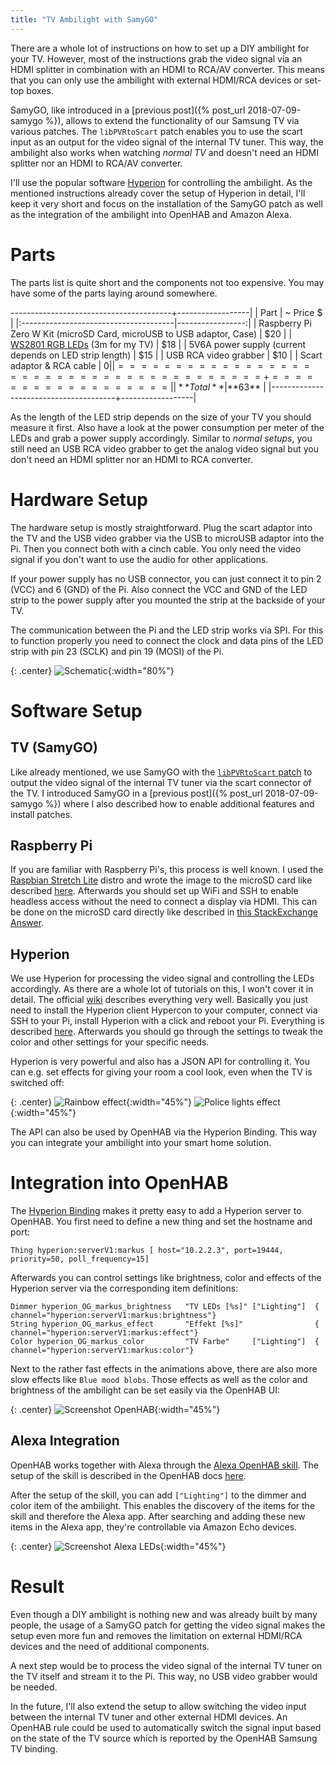 ```yaml
---
title: "TV Ambilight with SamyGO"
---
```


There are a whole lot of instructions on how to set up a DIY ambilight for your TV. However, most of the instructions grab the video signal via an HDMI splitter in combination with an HDMI to RCA/AV converter. This means that you can only use the ambilight with external HDMI/RCA devices or set-top boxes.

SamyGO, like introduced in a [previous post]({% post_url 2018-07-09-samygo %}), allows to extend the functionality of our Samsung TV via various patches. The `libPVRtoScart` patch enables you to use the scart input as an output for the video signal of the internal TV tuner. This way, the ambilight also works when watching *normal TV* and doesn't need an HDMI splitter nor an HDMI to RCA/AV converter. 

I'll use the popular software [Hyperion](https://hyperion-project.org/) for controlling the ambilight. As the mentioned instructions already cover the setup of Hyperion in detail, I'll keep it very short and focus on the installation of the SamyGO patch as well as the integration of the ambilight into OpenHAB and Amazon Alexa.

# Parts

The parts list is quite short and the components not too expensive. You may have some of the parts laying around somewhere.

----------------------------------------+------------------|
| Part                                  |        ~ Price $ |
|:--------------------------------------|-----------------:|
| Raspberry Pi Zero W Kit (microSD Card, microUSB to USB adaptor, Case)                                   |              $20 |
| [WS2801 RGB LEDs](https://aliexpress.com/item//32844239046.html) (3m for my TV)                         |              $18 |
| 5V6A power supply (current depends on LED strip length) |   $15 |
| USB RCA video grabber                 |              $10 |
| Scart adaptor & RCA cable             |               $0 |
|=======================================+==================|
| **Total**                             |          **$63** |
|---------------------------------------+------------------|

As the length of the LED strip depends on the size of your TV you should measure it first. Also have a look at the power consumption per meter of the LEDs and grab a power supply accordingly. Similar to *normal setups*, you still need an USB RCA video grabber to get the analog video signal but you don't need an HDMI splitter nor an HDMI to RCA converter.

# Hardware Setup

The hardware setup is mostly straightforward. Plug the scart adaptor into the TV and the USB video grabber via the USB to microUSB adaptor into the Pi. Then you connect both with a cinch cable. You only need the video signal if you don't want to use the audio for other applications. 

If your power supply has no USB connector, you can just connect it to pin 2 (VCC) and 6 (GND) of the Pi. Also connect the VCC and GND of the LED strip to the power supply after you mounted the strip at the backside of your TV.

The communication between the Pi and the LED strip works via SPI. For this to function properly you need to connect the clock and data pins of the LED strip with pin 23 (SCLK) and pin 19 (MOSI) of the Pi. 

{: .center}
![Schematic](/assets/posts/samygo-ambilight/schematic.png){:width="80%"}

# Software Setup

## TV (SamyGO)

Like already mentioned, we use SamyGO with the [`libPVRtoScart` patch](https://forum.samygo.tv/viewtopic.php?t=10194&start=30#p102141) to output the video signal of the internal TV tuner via the scart connector of the TV. I introduced SamyGO in a [previous post]({% post_url 2018-07-09-samygo %}) where I also described how to enable additional features and install patches.

## Raspberry Pi

If you are familiar with Raspberry Pi's, this process is well known. I used the [Raspbian Stretch Lite](https://www.raspberrypi.org/downloads/raspbian/) distro and wrote the image to the microSD card like described [here](https://www.raspberrypi.org/documentation/installation/installing-images/README.md). Afterwards you should set up WiFi and SSH to enable headless access without the need to connect a display via HDMI. This can be done on the microSD card directly like described in [this StackExchange Answer](https://raspberrypi.stackexchange.com/a/57023).

## Hyperion

We use Hyperion for processing the video signal and controlling the LEDs accordingly. As there are a whole lot of tutorials on this, I won't cover it in detail. The official [wiki](https://hyperion-project.org/wiki/Main) describes everything very well. Basically you just need to install the Hyperion client Hypercon to your computer, connect via SSH to your Pi, install Hyperion with a click and reboot your Pi. Everything is described [here](https://hyperion-project.org/wiki/Installation-on-all-systems). Afterwards you should go through the settings to tweak the color and other settings for your specific needs.

Hyperion is very powerful and also has a JSON API for controlling it. You can e.g. set effects for giving your room a cool look, even when the TV is switched off:

{: .center}
![Rainbow effect](/assets/posts/samygo-ambilight/effect-rainbow.webp){:width="45%"} ![Police lights effect](/assets/posts/samygo-ambilight/effect-police.webp){:width="45%"}

The API can also be used by OpenHAB via the Hyperion Binding. This way you can integrate your ambilight into your smart home solution.

# Integration into OpenHAB

The [Hyperion Binding](https://docs.openhab.org/addons/bindings/hyperion/readme.html) makes it pretty easy to add a Hyperion server to OpenHAB. You first need to define a new thing and set the hostname and port:

```
Thing hyperion:serverV1:markus [ host="10.2.2.3", port=19444, priority=50, poll_frequency=15]
```

Afterwards you can control settings like brightness, color and effects of the Hyperion server via the corresponding item definitions:

```
Dimmer hyperion_OG_markus_brightness   "TV LEDs [%s]" ["Lighting"]  { channel="hyperion:serverV1:markus:brightness"}
String hyperion_OG_markus_effect       "Effekt [%s]"                { channel="hyperion:serverV1:markus:effect"}
Color hyperion_OG_markus_color         "TV Farbe"     ["Lighting"]  { channel="hyperion:serverV1:markus:color"}
```

Next to the rather fast effects in the animations above, there are also more slow effects like `Blue mood blobs`. Those effects as well as the color and brightness of the ambilight can be set easily via the OpenHAB UI:

{: .center}
![Screenshot OpenHAB](/assets/posts/samygo-ambilight/screen-openhab.png){:width="45%"}

## Alexa Integration

OpenHAB works together with Alexa through the [Alexa OpenHAB skill](https://www.amazon.com/dp/B01MTY7Z5L). The setup of the skill is described in the OpenHAB docs [here](https://docs.openhab.org/addons/ios/alexa-skill/readme.html).

After the setup of the skill, you can add `["Lighting"]` to the dimmer and color item of the ambilight. This enables the discovery of the items for the skill and therefore the Alexa app. After searching and adding these new items in the Alexa app, they're controllable via Amazon Echo devices.

{: .center}
![Screenshot Alexa LEDs](/assets/posts/samygo-ambilight/screen-alexa.png){:width="45%"}

# Result

Even though a DIY ambilight is nothing new and was already built by many people, the usage of a SamyGO patch for getting the video signal makes the setup even more fun and removes the limitation on external HDMI/RCA devices and the need of additional components. 

A next step would be to process the video signal of the internal TV tuner on the TV itself and stream it to the Pi. This way, no USB video grabber would be needed.

In the future, I'll also extend the setup to allow switching the video input between the internal TV tuner and other external HDMI devices. An OpenHAB rule could be used to automatically switch the signal input based on the state of the TV source which is reported by the OpenHAB Samsung TV binding.
